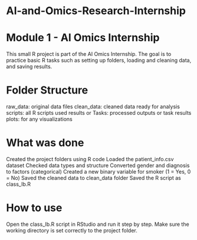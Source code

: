 # AI-and-Omics-Research-Internship
# Module 1 -  AI Omics Internship
This small R project is part of the AI Omics Internship. The goal is to practice basic R tasks such as setting up folders, loading and cleaning data, and saving results.

# Folder Structure
raw_data: original data files
clean_data: cleaned data ready for analysis
scripts: all R scripts used
results or Tasks: processed outputs or task results
plots: for any visualizations

# What was done
Created the project folders using R code
Loaded the patient_info.csv dataset
Checked data types and structure
Converted gender and diagnosis to factors (categorical)
Created a new binary variable for smoker (1 = Yes, 0 = No)
Saved the cleaned data to clean_data folder
Saved the R script as class_Ib.R

# How to use
Open the class_Ib.R script in RStudio and run it step by step. Make sure the working directory is set correctly to the project folder.
